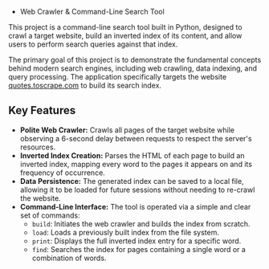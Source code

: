 * Web Crawler & Command-Line Search Tool

This project is a command-line search tool built in Python, designed to crawl a target website, build an inverted index of its content, and allow users to perform search queries against that index.

The primary goal of this project is to demonstrate the fundamental concepts behind modern search engines, including web crawling, data indexing, and query processing. The application specifically targets the website [quotes.toscrape.com](http://quotes.toscrape.com/) to build its search index.

## Key Features

*   **Polite Web Crawler:** Crawls all pages of the target website while observing a 6-second delay between requests to respect the server's resources.
*   **Inverted Index Creation:** Parses the HTML of each page to build an inverted index, mapping every word to the pages it appears on and its frequency of occurrence.
*   **Data Persistence:** The generated index can be saved to a local file, allowing it to be loaded for future sessions without needing to re-crawl the website.
*   **Command-Line Interface:** The tool is operated via a simple and clear set of commands:
    *   `build`: Initiates the web crawler and builds the index from scratch.
    *   `load`: Loads a previously built index from the file system.
    *   `print`: Displays the full inverted index entry for a specific word.
    *   `find`: Searches the index for pages containing a single word or a combination of words.
